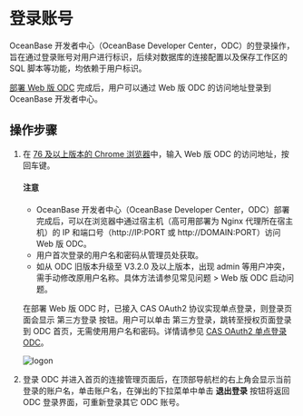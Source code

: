 登录账号 
=========================

OceanBase 开发者中心（OceanBase Developer Center，ODC）的登录操作，旨在通过登录账号对用户进行标识，后续对数据库的连接配置以及保存工作区的 SQL 脚本等功能，均依赖于用户标识。

[部署 Web 版 ODC](../../8.deployment-guide/1.deployment-overview.md) 完成后，用户可以通过 Web 版 ODC 的访问地址登录到 OceanBase 开发者中心。

## 操作步骤

1. 在 [76 及以上版本的 Chrome 浏览器](../../3.odc-overview/5.product-limits.md)中，输入 Web 版 ODC 的访问地址，按回车键。

   <main id="notice" type='notice'>
   <h4>注意</h4>
   <ul>
   <li>OceanBase 开发者中心（OceanBase Developer Center，ODC）部署完成后，可以在浏览器中通过宿主机（高可用部署为 Nginx 代理所在宿主机）的 IP 和端口号（http://IP:PORT 或 http://DOMAIN:PORT）访问 Web 版 ODC。</li>
   <li>用户首次登录的用户名和密码从管理员处获取。</li>
   <li>如从 ODC 旧版本升级至 V3.2.0 及以上版本，出现 admin 等用户冲突，需手动修改原用户名称。具体方法请参见常见问题 > Web 版 ODC 启动问题。</li>
   </ul>
   </main> 

   在部署 Web 版 ODC 时，已接入 CAS OAuth2 协议实现单点登录，则登录页面会显示 第三方登录 按钮。用户可以单击 第三方登录，跳转至授权页面登录到 ODC 首页，无需使用用户名和密码。详情请参见 [CAS OAuth2 单点登录 ODC](../../10.system-integration/2.oauth2-account-integration-guide/4.oauth2-integrated-verification.md)。

   
   ![logon](https://obbusiness-private.oss-cn-shanghai.aliyuncs.com/doc/img/odc/412/web%20odc%20logon.png)

2. 登录 ODC 并进入首页的连接管理页面后，在顶部导航栏的右上角会显示当前登录的账户名，单击账户名，在弹出的下拉菜单中单击 **退出登录** 按钮将返回 ODC 登录界面，可重新登录其它 ODC 账号。
